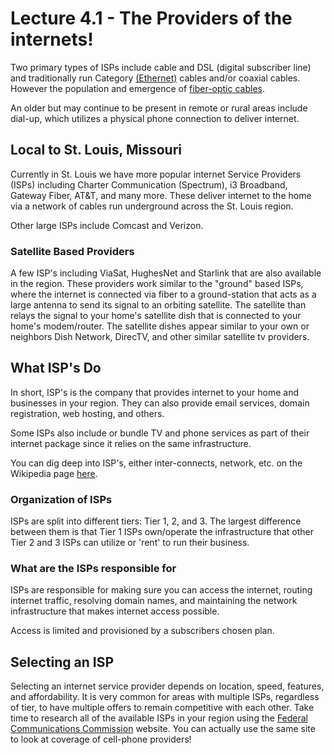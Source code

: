 # Lecture 4.1 - The Providers of the internets!

Two primary types of ISPs include cable and DSL (digital subscriber line) and traditionally run Category [(Ethernet)](./section4_2#ethernet-cables--standards) cables and/or coaxial cables. However the population and emergence of [fiber-optic cables](./section4_2#fiber-optic-cables--more).

An older but may continue to be present in remote or rural areas include dial-up, which utilizes a physical phone connection to deliver internet.

## Local to St. Louis, Missouri

Currently in St. Louis we have more popular internet Service Providers (ISPs) including Charter Communication (Spectrum), i3 Broadband, Gateway Fiber, AT&T, and many more. These deliver internet to the home via a network of cables run underground across the St. Louis region.

Other large ISPs include Comcast and Verizon.

### Satellite Based Providers

A few ISP's including ViaSat, HughesNet and Starlink that are also available in the region. These providers work similar to the "ground" based ISPs, where the internet is connected via fiber to a ground-station that acts as a large antenna to send its signal to an orbiting satellite. The satellite than relays the signal to your home's satellite dish that is connected to your home's modem/router. The satellite dishes appear similar to your own or neighbors Dish Network, DirecTV, and other similar satellite tv providers.

## What ISP's Do

In short, ISP's is the company that provides internet to your home and businesses in your region. They can also provide email services, domain registration, web hosting, and others.

Some ISPs also include or bundle TV and phone services as part of their internet package since it relies on the same infrastructure.

You can dig deep into ISP's, either inter-connects, network, etc. on the Wikipedia page [here](https://en.wikipedia.org/wiki/internet_service_provider).

### Organization of ISPs

ISPs are split into different tiers: Tier 1, 2, and 3. The largest difference between them is that Tier 1 ISPs own/operate the infrastructure that other Tier 2 and 3 ISPs can utilize or 'rent' to run their business.

### What are the ISPs responsible for

ISPs are responsible for making sure you can access the internet, routing internet traffic, resolving domain names, and maintaining the network infrastructure that makes internet access possible.

Access is limited and provisioned by a subscribers chosen plan.

## Selecting an ISP

Selecting an internet service provider depends on location, speed, features, and affordability. It is very common for areas with multiple ISPs, regardless of tier, to have multiple offers to remain competitive with each other. Take time to research all of the available ISPs in your region using the [Federal Communications Commission](https://broadbandmap.fcc.gov/home#/) website. You can actually use the same site to look at coverage of cell-phone providers!
